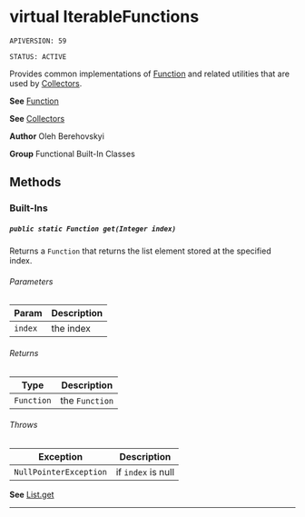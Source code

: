 # virtual IterableFunctions

`APIVERSION: 59`

`STATUS: ACTIVE`

Provides common implementations of [Function](/docs/Functional-Abstract-Classes/Function.md)
and related utilities that are used by [Collectors](/docs/Functional-Built-In-Classes/Collectors.md).


**See** [Function](/docs/Functional-Abstract-Classes/Function.md)


**See** [Collectors](/docs/Functional-Built-In-Classes/Collectors.md)


**Author** Oleh Berehovskyi


**Group** Functional Built-In Classes

## Methods
### Built-Ins
##### `public static Function get(Integer index)`

Returns a `Function` that returns the list element stored at the specified index.

###### Parameters

|Param|Description|
|---|---|
|`index`|the index|

###### Returns

|Type|Description|
|---|---|
|`Function`|the `Function`|

###### Throws

|Exception|Description|
|---|---|
|`NullPointerException`|if `index` is null|


**See** [List.get](List.get)

---
